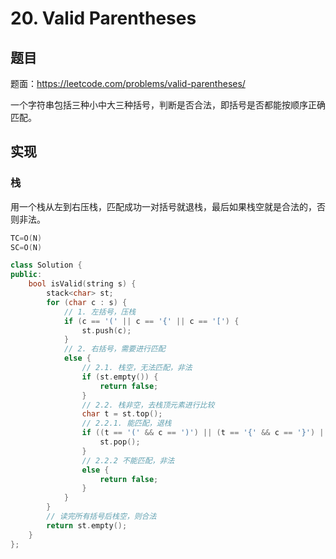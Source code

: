 # 20. Valid Parentheses

## 题目

题面：https://leetcode.com/problems/valid-parentheses/

一个字符串包括三种小中大三种括号，判断是否合法，即括号是否都能按顺序正确匹配。

## 实现

### 栈

用一个栈从左到右压栈，匹配成功一对括号就退栈，最后如果栈空就是合法的，否则非法。

``` c++
TC=O(N)
SC=O(N)

class Solution {
public:
    bool isValid(string s) {
        stack<char> st;
        for (char c : s) {
            // 1. 左括号，压栈
            if (c == '(' || c == '{' || c == '[') {
                st.push(c);
            }
            // 2. 右括号，需要进行匹配
            else {
                // 2.1. 栈空，无法匹配，非法
                if (st.empty()) {
                    return false;
                }
                // 2.2. 栈非空，去栈顶元素进行比较
                char t = st.top();
                // 2.2.1. 能匹配，退栈
                if ((t == '(' && c == ')') || (t == '{' && c == '}') || (t == '[' && c == ']')) {
                    st.pop();
                }
                // 2.2.2 不能匹配，非法
                else {
                    return false;
                }
            }
        }
        // 读完所有括号后栈空，则合法
        return st.empty();
    }
};
```
